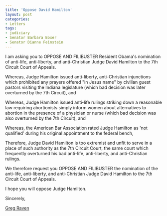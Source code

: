 ```yaml
---
title: 'Oppose David Hamilton'
layout: post
categories:
- Letters
tags:
- judiciary
- Senator Barbara Boxer
- Senator Dianne Feinstein
---
```


I am asking you to OPPOSE AND FILIBUSTER Resident Obama's nomination of anti-life, anti-liberty, and anti-Christian Judge David Hamilton to the 7th Circuit Court of Appeals.  
  
Whereas, Judge Hamilton issued anti-liberty, anti-Christian injunctions which prohibited any prayers offered "in Jesus name" by civilian guest pastors visiting the Indiana legislature (which bad decision was later overturned by the 7th Circuit), and

Whereas, Judge Hamilton issued anti-life rulings striking down a reasonable law requiring abortionists simply inform women about alternatives to abortion in the presence of a physician or nurse (which bad decision was also overturned by the 7th Circuit), and  
  
Whereas, the American Bar Association rated Judge Hamilton as 'not qualified' during his original appointment to the federal bench,

Therefore, Judge David Hamilton is too extremist and unfit to serve in a place of such authority as the 7th Circuit Court, the same court which frequently overturned his bad anti-life, anti-liberty, and anti-Christian rulings.

We therefore request you OPPOSE AND FILIBUSTER the nomination of the anti-life, anti-liberty, and anti-Christian Judge David Hamilton to the 7th Circuit Court of Appeals.

I hope you will oppose Judge Hamilton.

Sincerely,

[Greg Raven](https://www.gregraven.org/)